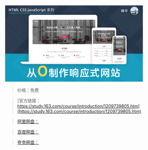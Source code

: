 
![img](../../../assets/study163/free/754feae345df47988a2157df8d25e622.png)

> 价格：免费

> [官方链接：https://study.163.com/course/introduction/1209739805.htm](https://study.163.com/course/introduction/1209739805.htm)

> [阿里网盘：]()

> [百度网盘：]()

> [夸克网盘：]()

